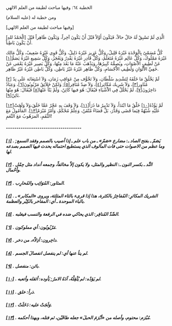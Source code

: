   الخطبة  ٦٤: وفيها مباحث لطيفة من العلم الالهي	

ومن خطبة له (عليه السلام)

[وفيها مباحث لطيفة من العلم الالهي]

[الْحَمْدُ للهِ] الَّذِي لَمْ تَسْبِقْ لَهُ حَالٌ حالاً،  فَيَكُونَ أَوَّلاً قَبْلَ أَنْ يَكُونَ آخِراً، وَيَكُونَ ظَاهِراً قَبْلَ أَنْ يَكُونَ بَاطِناً.

كُلُّ مُسَمّىً بِالْوَحْدَةِ غَيْرَهُ قَلِيلٌ، وَكُلُّ  عَزِيز غَيْرَهُ ذَلِيلٌ، وَكُلُّ قَوِي غَيْرَهُ ضَعِيفٌ، وَكُلُّ مَالِك  غَيْرَهُ مَمْلُوكٌ، وَكُلُّ عَالِم غَيْرَهُ مُتَعَلِّمٌ، وَكُلُّ قَادِر  غَيْرَهُ يَقْدِرُ وَيَعْجَزُ، وَكُلُّ سَمِيع غَيْرَهُ يَصَمُّ[[١\]](https://arabic.balaghah.net/node/513#_ftn1) عَنْ لَطِيفِ الاَْصْوَاتِ، ويُصِمُّهُ كَبِيرُهَا، وَيَذْهَبُ عَنْهُ مَا بَعُدَ مِنْهَا، وَكُلُّ بَصِير غَيْرَهُ يَعْمَى عَنْ خَفِيِّ  الاَْلْوَانِ وَلَطِيفِ الاَْجْسَامِ، وَكُلُّ ظَاهِر غَيْرَهُ غَيْرُ  بَاطِن، وَكُلُّ بَاطِن غَيْرَهُ غَيْرُ ظَاهِر.

لَمْ يَخْلُقْ مَا خَلَقَهُ لِتَشْدِيدِ سُلْطَان، وَلاَ تَخْوُّف مِنْ عَوَاقِبِ زَمَان، وَلاَ اسْتِعَانَة عَلَى نِدّ [[٢\]](https://arabic.balaghah.net/node/513#_ftn2) مُثَاوِر[[٣\]](https://arabic.balaghah.net/node/513#_ftn3)، وَلاَ شَرِيك مُكَاثِر[[٤\]](https://arabic.balaghah.net/node/513#_ftn4)، وَلاَ ضِدّ مُنَافِر[[٥\]](https://arabic.balaghah.net/node/513#_ftn5); وَلكِنْ خَلاَئِقُ مَرْبُوبُونَ[[٦\]](https://arabic.balaghah.net/node/513#_ftn6)، وَعِبَادٌ دَاخِرُونَ[[٧\]](https://arabic.balaghah.net/node/513#_ftn7)، لَمْ يَحْلُلْ فِي الاَْشْيَاءِ فَيُقَالَ: هُوَ فيها كَائِنٌ، وَلَمْ يَنْأَ عَنْهَا[[٨\]](https://arabic.balaghah.net/node/513#_ftn8) فَيُقَالَ: هُوَ مِنْهَا بَائِنٌ[[٩\]](https://arabic.balaghah.net/node/513#_ftn9).

لَمْ يَؤُدْهُ[[١٠\]](https://arabic.balaghah.net/node/513#_ftn10) خَلْقُ مَا ابْتَدَأَ، وَلاَ تَدْبِيرُ مَا ذَرَأَ[[١١\]](https://arabic.balaghah.net/node/513#_ftn11)، وَلاَ وَقَفَ بِهِ عَجْرٌ عَمَّا خَلَقَ،وَلاَ وَلَجَتْ[[١٢\]](https://arabic.balaghah.net/node/513#_ftn12) عَلَيْهِ شُبْهُةٌ فِيَما قَضَى وَقَدَّرَ، بَلْ قَضَاءٌ مُتْقَنٌ، وَعِلْمٌ مُحْكَمٌ، وَأَمْرٌ مُبْرَمٌ[[١٣\]](https://arabic.balaghah.net/node/513#_ftn13). المَأْمُولُ مَعَ النِّقَمِ، المرَهُوبُ مَعَ النِّعَمِ!

##### ------------------------------------

##### [[١\]](https://arabic.balaghah.net/node/513#_ftnref1) . يَصَمّ ـ بفتح الصاد ـ: مضارع «صَمّ» ـ من باب علم ـ إذا أصيب بالصمم  وفقد السمع; وما عظم من الاصوات حتى فات المألوف الذي يستطيع احتماله يحدث  فيها الصمم بصدعه لها.

##### [[٢\]](https://arabic.balaghah.net/node/513#_ftnref2) . النِّد ـ بكسر النون ـ: النظير والمثل، ولا يكون إلاّ مخالفاً، وجمعه أنداد مثل حِمْل وأحْمال.

##### [[٣\]](https://arabic.balaghah.net/node/513#_ftnref3) . المثاور: المُوَاثِب والمُحارِب.

##### [[٤\]](https://arabic.balaghah.net/node/513#_ftnref4) . الشريك المكاثرِ: المُفاخِرُ بالكثرة، هذا إذا قرىء بالثاء المثلثة،  ويروى «المكابر» ـ بالباء الموحدة ـ أي: المفاخر بالكِبْر والعظمة.

##### [[٥\]](https://arabic.balaghah.net/node/513#_ftnref5) . الضّدّ المُنافِر: الذي يحاكي ضده في الرفعة والنسب فيغلبه.

##### [[٦\]](https://arabic.balaghah.net/node/513#_ftnref6) . مَرْبُوبُون: أي مملوكون.

##### [[٧\]](https://arabic.balaghah.net/node/513#_ftnref7) . داخِرون: أذِلاّء، من دخر.

##### [[٨\]](https://arabic.balaghah.net/node/513#_ftnref8) . لم ينأ عنها أي: لم ينفصل انفصالَ الجسم.

##### [[٩\]](https://arabic.balaghah.net/node/513#_ftnref9) . بائن: منفصل.

##### [[١٠\]](https://arabic.balaghah.net/node/513#_ftnref10) . لم يَؤدْه: لم يُثْقِلْهُ، آدَهُ الامرُ; يَأوده: أثقله وأتعبه.

##### [[١١\]](https://arabic.balaghah.net/node/513#_ftnref11) . ذرأ: خلق.

##### [[١٢\]](https://arabic.balaghah.net/node/513#_ftnref12) . وَلَجَتْ عليه: دَخَلَتْ.

##### [[١٣\]](https://arabic.balaghah.net/node/513#_ftnref13) . مُبْرَم: محتوم، وأصله من «أبْرَمَ الحبلَ» جعله طاقَيْن، ثم فتله، وبهذا أحكمه. 
